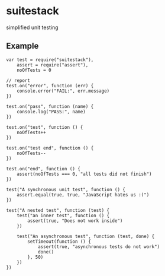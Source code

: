 # suitestack

simplified unit testing

## Example

    var test = require("suitestack"),
        assert = require("assert"),
        noOfTests = 0

    // report
    test.on("error", function (err) {
        console.error("FAIL:", err.message)
    })

    test.on("pass", function (name) {
        console.log("PASS:", name)
    })

    test.on("test", function () {
        noOfTests++
    })

    test.on("test end", function () {
        noOfTests--
    })

    test.on("end", function () {
        assert(noOfTests === 0, "all tests did not finish")
    })

    test("A synchronous unit test", function () {
        assert.equal(true, true, "JavaScript hates us :(")
    })

    test("A nested test", function (test) {
        test("an inner test", function () {
            assert(true, "Does not work inside")
        })

        test("An asynchronous test", function (test, done) {
            setTimeout(function () {
                assert(true, "asynchronous tests do not work")
                done()
            }, 50)
        })
    })